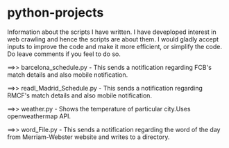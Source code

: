 # python-projects


Information about the scripts I have written. I have deveploped interest in web crawling and hence the scripts are about them. I would gladly accept inputs to improve the code and make it more efficient, or simplify the code. Do leave comments if you feel to do so.

==>> barcelona_schedule.py  - This sends a notification regarding FCB's match details and also mobile notification.

==>> readl_Madrid_Schedule.py  - This sends a notification regarding RMCF's match details and also mobile notification.

==>> weather.py - Shows the temperature of particular city.Uses openweathermap API.

==>> word_File.py  - This sends a notification regarding the word of the day from Merriam-Webster website and writes to a directory.

